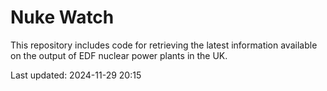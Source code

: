 # Nuke Watch

This repository includes code for retrieving the latest information available on the output of EDF nuclear power plants in the UK.

Last updated: 2024-11-29 20:15